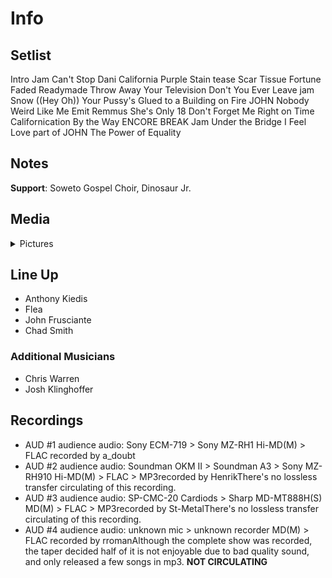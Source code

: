 # Info

## Setlist

Intro Jam
Can't Stop
Dani California
Purple Stain tease
Scar Tissue
Fortune Faded
Readymade
Throw Away Your Television
Don't You Ever Leave jam
Snow ((Hey Oh))
Your Pussy's Glued to a Building on Fire JOHN
Nobody Weird Like Me
Emit Remmus
She's Only 18
Don't Forget Me
Right on Time
Californication
By the Way
ENCORE BREAK
Jam
Under the Bridge
I Feel Love part of JOHN
The Power of Equality

## Notes

**Support**: Soweto Gospel Choir, Dinosaur Jr.

## Media 

<details>
  <summary>Pictures</summary>
  <!--<img alt="Setlist" title="Setlist" src="_.jpg" height="200" />
  <img alt="Clipping" title="Clipping" src="_.jpg" height="200" />
  <img alt="Flyer" title="Flyer" src="_.jpg" height="200" />-->
</details>

## Line Up

* Anthony Kiedis
* Flea
* John Frusciante
* Chad Smith

### Additional Musicians

* Chris Warren  
* Josh Klinghoffer

## Recordings

* AUD #1 audience audio: Sony ECM-719 > Sony MZ-RH1 Hi-MD(M) > FLAC recorded by a_doubt
* AUD #2 audience audio: Soundman OKM II > Soundman A3 > Sony MZ-RH910 Hi-MD(M) > FLAC  > MP3recorded by HenrikThere's no lossless transfer circulating of this recording.  
* AUD #3 audience audio: SP-CMC-20 Cardiods > Sharp MD-MT888H(S) MD(M) > FLAC > MP3recorded by St-MetalThere's no lossless transfer circulating of this recording.  
* AUD #4 audience audio: unknown mic > unknown recorder MD(M) > FLAC recorded by rromanAlthough the complete show was recorded, the taper decided half of it is not enjoyable due to bad quality sound, and only released a few songs in mp3. **NOT CIRCULATING**